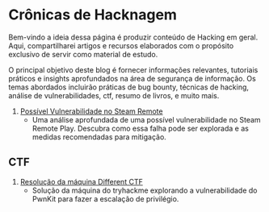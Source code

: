 # Crônicas de Hacknagem

Bem-vindo a ideia dessa página é produzir conteúdo de Hacking em geral. Aqui, compartilharei artigos e recursos elaborados com o propósito exclusivo de servir como material de estudo.

O principal objetivo deste blog é fornecer informações relevantes, tutoriais práticos e insights aprofundados na área de segurança de informação. Os temas abordados incluirão práticas de bug bounty, técnicas de hacking, análise de vulnerabilidades, ctf, resumo de livros, e muito mais.

1. [Possível Vulnerabilidade no Steam Remote](articles/steam/steamRemote.md)
    - Uma análise aprofundada de uma possível vulnerabilidade no Steam Remote Play. Descubra como essa falha pode ser explorada e as medidas recomendadas para mitigação.

## CTF

1. [Resolução da máquina Different CTF](articles/tryhackme/DifferentCTF.md)
    - Solução da máquina do tryhackme explorando a vulnerabilidade do PwnKit para fazer a escalação de privilégio.
